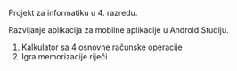 Projekt za informatiku u 4. razredu.

Razvijanje aplikacija za mobilne aplikacije u Android Studiju.

1. Kalkulator sa 4 osnovne računske operacije
2. Igra memorizacije riječi
